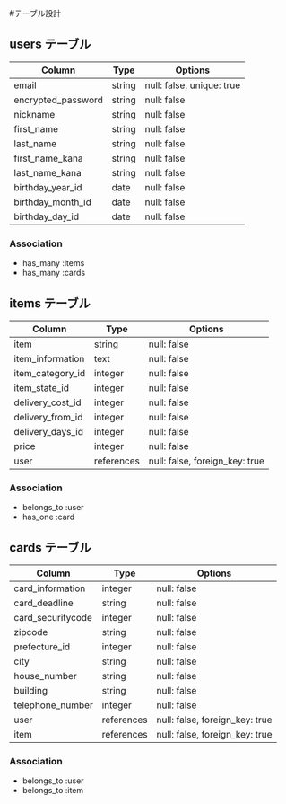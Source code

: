 #テーブル設計

## users テーブル

| Column             | Type       | Options                        |
| ------------------ | ---------- | ------------------------------ |
| email              | string     | null: false, unique: true      |
| encrypted_password | string     | null: false                    |
| nickname           | string     | null: false                    |
| first_name         | string     | null: false                    |
| last_name          | string     | null: false                    |
| first_name_kana    | string     | null: false                    |
| last_name_kana     | string     | null: false                    |
| birthday_year_id   | date       | null: false                    |
| birthday_month_id  | date       | null: false                    |
| birthday_day_id    | date       | null: false                    |

### Association

- has_many :items
- has_many :cards



## items テーブル

| Column           | Type       | Options                        |
| ---------------- | ---------- | ------------------------------ |
| item             | string     | null: false                    |
| item_information | text       | null: false                    |
| item_category_id | integer    | null: false                    |
| item_state_id    | integer    | null: false                    |
| delivery_cost_id | integer    | null: false                    |
| delivery_from_id | integer    | null: false                    |
| delivery_days_id | integer    | null: false                    |
| price            | integer    | null: false                    |
| user             | references | null: false, foreign_key: true |

### Association

- belongs_to :user
- has_one :card



## cards テーブル

| Column            | Type       | Options                        |
| ----------------- | ---------- | ------------------------------ |
| card_information  | integer    | null: false                    |
| card_deadline     | string     | null: false                    |
| card_securitycode | integer    | null: false                    |
| zipcode           | string     | null: false                    |
| prefecture_id     | integer    | null: false                    |
| city              | string     | null: false                    |
| house_number      | string     | null: false                    |
| building          | string     | null: false                    |
| telephone_number  | integer    | null: false                    |
| user              | references | null: false, foreign_key: true |
| item              | references | null: false, foreign_key: true |

### Association

- belongs_to :user
- belongs_to :item